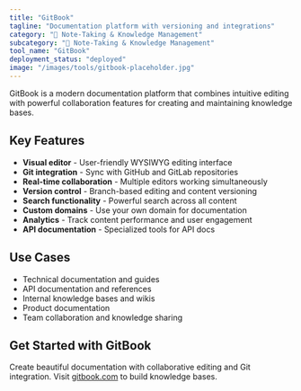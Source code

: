 ```yaml
---
title: "GitBook"
tagline: "Documentation platform with versioning and integrations"
category: "📝 Note-Taking & Knowledge Management"
subcategory: "📝 Note-Taking & Knowledge Management"
tool_name: "GitBook"
deployment_status: "deployed"
image: "/images/tools/gitbook-placeholder.jpg"
---
```

GitBook is a modern documentation platform that combines intuitive editing with powerful collaboration features for creating and maintaining knowledge bases.

## Key Features

- **Visual editor** - User-friendly WYSIWYG editing interface
- **Git integration** - Sync with GitHub and GitLab repositories
- **Real-time collaboration** - Multiple editors working simultaneously
- **Version control** - Branch-based editing and content versioning
- **Search functionality** - Powerful search across all content
- **Custom domains** - Use your own domain for documentation
- **Analytics** - Track content performance and user engagement
- **API documentation** - Specialized tools for API docs

## Use Cases

- Technical documentation and guides
- API documentation and references
- Internal knowledge bases and wikis
- Product documentation
- Team collaboration and knowledge sharing

## Get Started with GitBook

Create beautiful documentation with collaborative editing and Git integration. Visit [gitbook.com](https://gitbook.com) to build knowledge bases.